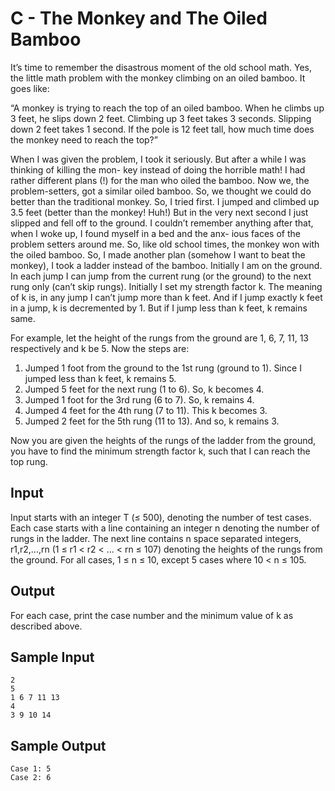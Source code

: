 # C - The Monkey and The Oiled Bamboo

It’s time to remember the disastrous moment of the old school math. Yes, the little math problem with the monkey climbing on an oiled bamboo. It goes like:

“A monkey is trying to reach the top of an oiled bamboo. When he climbs up 3 feet, he slips down 2 feet. Climbing up 3 feet takes 3 seconds. Slipping down 2 feet takes 1 second. If the pole is 12 feet tall, how much time does the monkey need to reach the top?”

When I was given the problem, I took it seriously. But after a while I was thinking of killing the mon- key instead of doing the horrible math! I had rather different plans (!) for the man who oiled the bamboo.
Now we, the problem-setters, got a similar oiled bamboo. So, we thought we could do better than the traditional monkey. So, I tried first. I jumped and climbed up 3.5 feet (better than the monkey! Huh!) But in the very next second I just slipped and fell off to the ground. I couldn’t remember anything after that, when I woke up, I found myself in a bed and the anx- ious faces of the problem setters around me. So, like old school times, the monkey won with the oiled bamboo.
So, I made another plan (somehow I want to beat the monkey), I took a ladder instead of the bamboo. Initially I am on the ground. In each jump I can jump from the current rung (or the ground) to the next rung only (can’t skip rungs). Initially I set my strength factor k. The meaning of k is, in any jump I can’t jump more than k feet. And if I jump exactly k feet in a jump, k is decremented by 1. But if I jump less than k feet, k remains same.

For example, let the height of the rungs from the ground are 1, 6, 7, 11, 13 respectively and k be 5. Now the steps are:

1. Jumped 1 foot from the ground to the 1st rung (ground to 1). Since I jumped less than k feet, k remains 5.
2. Jumped 5 feet for the next rung (1 to 6). So, k becomes 4.
3. Jumped 1 foot for the 3rd rung (6 to 7). So, k remains 4.
4. Jumped 4 feet for the 4th rung (7 to 11). This k becomes 3.
5. Jumped 2 feet for the 5th rung (11 to 13). And so, k remains 3.

Now you are given the heights of the rungs of the ladder from the ground, you have to find the minimum strength factor k, such that I can reach the top rung.

## Input

Input starts with an integer T (≤ 500), denoting the number of test cases.
Each case starts with a line containing an integer n denoting the number of rungs in the ladder. The next line contains n space separated integers, r1,r2,...,rn (1 ≤ r1 < r2 < ... < rn ≤ 107) denoting the heights of the rungs from the ground.
For all cases, 1 ≤ n ≤ 10, except 5 cases where 10 < n ≤ 105.

## Output

For each case, print the case number and the minimum value of k as described above.

## Sample Input

```
2
5
1 6 7 11 13
4
3 9 10 14
```

## Sample Output

```
Case 1: 5
Case 2: 6
```